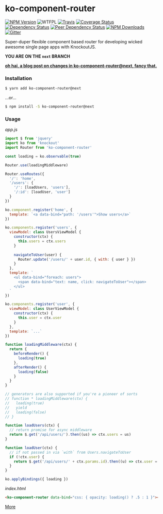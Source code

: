 # ko-component-router

[![NPM Version](https://img.shields.io/npm/v/ko-component-router.svg)](https://www.npmjs.com/package/ko-component-router)
![WTFPL](https://img.shields.io/npm/l/ko-component-router.svg)
[![Travis](https://img.shields.io/travis/Profiscience/ko-component-router/next.svg)](https://travis-ci.org/Profiscience/ko-component-router/)
[![Coverage Status](https://coveralls.io/repos/github/Profiscience/ko-component-router/badge.svg?branch=next)](https://coveralls.io/github/Profiscience/ko-component-router?branch=next)
[![Dependency Status](https://img.shields.io/david/Profiscience/ko-component-router.svg)](https://david-dm.org/Profiscience/ko-component-router)
[![Peer Dependency Status](https://img.shields.io/david/peer/Profiscience/ko-component-router.svg?maxAge=2592000)](https://david-dm.org/Profiscience/ko-component-router#info=peerDependencies&view=table)
[![NPM Downloads](https://img.shields.io/npm/dt/ko-component-router.svg?maxAge=2592000)](http://npm-stat.com/charts.html?package=ko-component-router&author=&from=&to=)
[![Gitter](https://img.shields.io/gitter/room/profiscience/ko-component-router.svg)](https://gitter.im/Profiscience/ko-component-router)

Super-duper flexible component based router for developing wicked awesome single page apps with KnockoutJS.

**YOU ARE ON THE `next` BRANCH**

**[oh hai, a blog post on changes in ko-component-router@next, fancy that.](https://medium.com/@notCaseyWebb/building-a-better-router-ef42896e2e5a)**

### Installation
```bash
$ yarn add ko-component-router@next
```
...or...
```bash
$ npm install -S ko-component-router@next
```

### Usage
_app.js_
```javascript
import $ from 'jquery'
import ko from 'knockout'
import Router from 'ko-component-router'

const loading = ko.observable(true)

Router.use(loadingMiddleware)

Router.useRoutes({
  '/': 'home',
  '/users': {
    '/': [loadUsers, 'users'],
    '/:id': [loadUser, 'user']
  }
})

ko.component.register('home', {
  template: `<a data-bind="path: '/users'">Show users</a>`
})

ko.components.register('users', {
  viewModel: class UsersViewModel {
    constructor(ctx) {
      this.users = ctx.users
    }
    
    navigateToUser(user) {
      Router.update('/users/' + user.id, { with: { user } })
    }
  },
  template: `
    <ul data-bind="foreach: users">
      <span data-bind="text: name, click: navigateToUser"></span>
    </ul>
  `
})

ko.components.register('user', {
  viewModel: class UserViewModel {
    constructor(ctx) {
      this.user = ctx.user
    }
  },
  template: `...`
})

function loadingMiddleware(ctx) {
  return {
    beforeRender() {
      loading(true)
    },
    afterRender() {
      loading(false)
    }
  }
}

// generators are also supported if you're a pioneer of sorts
// function * loadingMiddleware(ctx) {
//   loading(true)
//   yield
//   loading(false)
// }

function loadUsers(ctx) {
  // return promise for async middleware
  return $.get('/api/users/').then((us) => ctx.users = us)
}

function loadUser(ctx) {
  // if not passed in via `with` from Users.navigateToUser
  if (!ctx.user) {
    return $.get('/api/users/' + ctx.params.id).then((u) => ctx.user = u)
  }
}

ko.applyBindings({ loading })
```
_index.html_
```html
<ko-component-router data-bind="css: { opacity: loading() ? .5 : 1 }"></ko-component-router>
```

[More](./docs)

